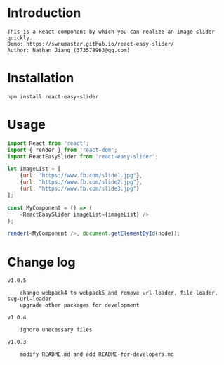 # Introduction

    This is a React component by which you can realize an image slider quickly.
    Demo: https://swnumaster.github.io/react-easy-slider/
    Author: Nathan Jiang (373578963@qq.com)

# Installation

    npm install react-easy-slider

# Usage
```javascript
import React from 'react';
import { render } from 'react-dom';
import ReactEasySlider from 'react-easy-slider';

let imageList = [
    {url: "https://www.fb.com/slide1.jpg"},
    {url: "https://www.fb.com/slide2.jpg"},
    {url: "https://www.fb.com/slide3.jpg"}
];

const MyComponent = () => (
    <ReactEasySlider imageList={imageList} />
);

render(<MyComponent />, document.getElementById(node));
```

# Change log

    v1.0.5

        change webpack4 to webpack5 and remove url-loader, file-loader, svg-url-loader
        upgrade other packages for development

    v1.0.4      

        ignore unecessary files

    v1.0.3      

        modify README.md and add README-for-developers.md
